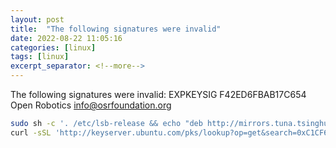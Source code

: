 ```yaml
---
layout: post
title:  "The following signatures were invalid"
date: 2022-08-22 11:05:16
categories: [linux]
tags: [linux]
excerpt_separator: <!--more-->
---
```

The following signatures were invalid: EXPKEYSIG F42ED6FBAB17C654 Open Robotics <info@osrfoundation.org>
<!--more-->

```bash
sudo sh -c '. /etc/lsb-release && echo "deb http://mirrors.tuna.tsinghua.edu.cn/ros/ubuntu/ `lsb_release -cs` main" > /etc/apt/sources.list.d/ros-latest.list'
curl -sSL 'http://keyserver.ubuntu.com/pks/lookup?op=get&search=0xC1CF6E31E6BADE8868B172B4F42ED6FBAB17C654' | sudo apt-key add -
```